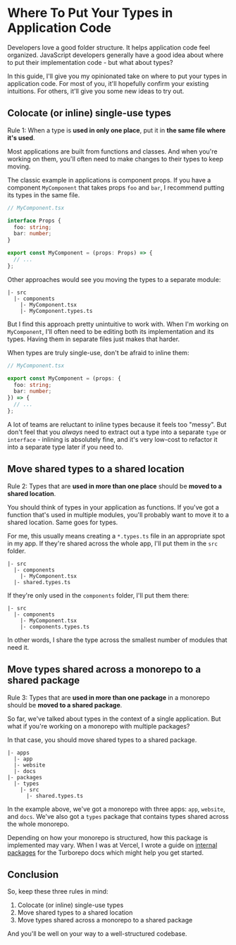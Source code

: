 # Where To Put Your Types in Application Code

Developers love a good folder structure. It helps application code feel organized. JavaScript developers generally have a good idea about where to put their implementation code - but what about types?

In this guide, I'll give you my opinionated take on where to put your types in application code. For most of you, it'll hopefully confirm your existing intuitions. For others, it'll give you some new ideas to try out.

## Colocate (or inline) single-use types

Rule 1: When a type is **used in only one place**, put it in **the same file where it's used**.

Most applications are built from functions and classes. And when you're working on them, you'll often need to make changes to their types to keep moving.

The classic example in applications is component props. If you have a component `MyComponent` that takes props `foo` and `bar`, I recommend putting its types in the same file.

```typescript
// MyComponent.tsx

interface Props {
  foo: string;
  bar: number;
}

export const MyComponent = (props: Props) => {
  // ...
};
```

Other approaches would see you moving the types to a separate module:

```
|- src
  |- components
    |- MyComponent.tsx
    |- MyComponent.types.ts
```

But I find this approach pretty unintuitive to work with. When I'm working on `MyComponent`, I'll often need to be editing both its implementation and its types. Having them in separate files just makes that harder.

When types are truly single-use, don't be afraid to inline them:

```typescript
// MyComponent.tsx

export const MyComponent = (props: {
  foo: string;
  bar: number;
}) => {
  // ...
};
```

A lot of teams are reluctant to inline types because it feels too "messy". But don't feel that you _always_ need to extract out a type into a separate `type` or `interface` - inlining is absolutely fine, and it's very low-cost to refactor it into a separate type later if you need to.

## Move shared types to a shared location

Rule 2: Types that are **used in more than one place** should be **moved to a shared location**.

You should think of types in your application as functions. If you've got a function that's used in multiple modules, you'll probably want to move it to a shared location. Same goes for types.

For me, this usually means creating a `*.types.ts` file in an appropriate spot in my app. If they're shared across the whole app, I'll put them in the `src` folder.

```
|- src
  |- components
    |- MyComponent.tsx
  |- shared.types.ts
```

If they're only used in the `components` folder, I'll put them there:

```
|- src
  |- components
    |- MyComponent.tsx
    |- components.types.ts
```

In other words, I share the type across the smallest number of modules that need it.

## Move types shared across a monorepo to a shared package

Rule 3: Types that are **used in more than one package** in a monorepo should be **moved to a shared package**.

So far, we've talked about types in the context of a single application. But what if you're working on a monorepo with multiple packages?

In that case, you should move shared types to a shared package.

```
|- apps
  |- app
  |- website
  |- docs
|- packages
  |- types
    |- src
      |- shared.types.ts
```

In the example above, we've got a monorepo with three apps: `app`, `website`, and `docs`. We've also got a `types` package that contains types shared across the whole monorepo.

Depending on how your monorepo is structured, how this package is implemented may vary. When I was at Vercel, I wrote a guide on [internal packages](https://turbo.build/repo/docs/handbook/sharing-code/internal-packages) for the Turborepo docs which might help you get started.

## Conclusion

So, keep these three rules in mind:

1. Colocate (or inline) single-use types
2. Move shared types to a shared location
3. Move types shared across a monorepo to a shared package

And you'll be well on your way to a well-structured codebase.
